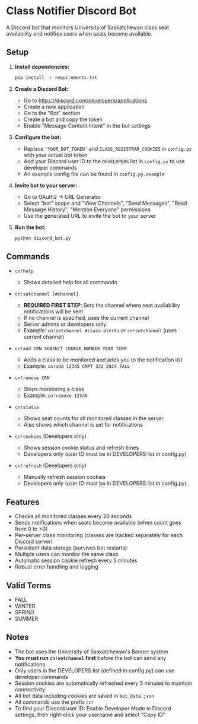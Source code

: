 # Class Notifier Discord Bot

A Discord bot that monitors University of Saskatchewan class seat availability and notifies users when seats become available.

## Setup

1. **Install dependencies:**
   ```bash
   pip install -r requirements.txt
   ```

2. **Create a Discord Bot:**
   - Go to https://discord.com/developers/applications
   - Create a new application
   - Go to the "Bot" section
   - Create a bot and copy the token
   - Enable "Message Content Intent" in the bot settings

3. **Configure the bot:**
   - Replace `'YOUR_BOT_TOKEN'` and `CLASS_REGISTRAR_COOKIES` in `config.py` with your actual bot token
   - Add your Discord user ID to the `DEVELOPERS` list in `config.py` to use developer commands
   - An example config file can be found in `config.py.example`

4. **Invite bot to your server:**
   - Go to OAuth2 -> URL Generator
   - Select "bot" scope and "View Channels", "Send Messages", "Read Message History", "Mention Everyone" permissions
   - Use the generated URL to invite the bot to your server

5. **Run the bot:**
   ```bash
   python discord_bot.py
   ```

## Commands

- `cn!help`
  - Shows detailed help for all commands

- `cn!setchannel [#channel]`
  - **REQUIRED FIRST STEP**: Sets the channel where seat availability notifications will be sent
  - If no channel is specified, uses the current channel
  - Server admins or developers only
  - Example: `cn!setchannel #class-alerts` or `cn!setchannel` (uses current channel)

- `cn!add CRN SUBJECT COURSE_NUMBER YEAR TERM`
  - Adds a class to be monitored and adds you to the notification list
  - Example: `cn!add 12345 CMPT 332 2024 FALL`

- `cn!remove CRN`
  - Stops monitoring a class
  - Example: `cn!remove 12345`

- `cn!status`
  - Shows seat counts for all monitored classes in the server
  - Also shows which channel is set for notifications

- `cn!cookies` (Developers only)
  - Shows session cookie status and refresh times
  - Developers only (user ID must be in DEVELOPERS list in config.py)

- `cn!refresh` (Developers only)
  - Manually refresh session cookies
  - Developers only (user ID must be in DEVELOPERS list in config.py)

## Features

- Checks all monitored classes every 20 seconds
- Sends notifications when seats become available (when count goes from 0 to >0)
- Per-server class monitoring (classes are tracked separately for each Discord server)
- Persistent data storage (survives bot restarts)
- Multiple users can monitor the same class
- Automatic session cookie refresh every 5 minutes
- Robust error handling and logging

## Valid Terms

- FALL
- WINTER
- SPRING
- SUMMER

## Notes

- The bot uses the University of Saskatchewan's Banner system
- **You must run `cn!setchannel` first** before the bot can send any notifications
- Only users in the DEVELOPERS list (defined in config.py) can use developer commands
- Session cookies are automatically refreshed every 5 minutes to maintain connectivity
- All bot data including cookies are saved in `bot_data.json`
- All commands use the prefix `cn!`
- To find your Discord user ID: Enable Developer Mode in Discord settings, then right-click your username and select "Copy ID"

